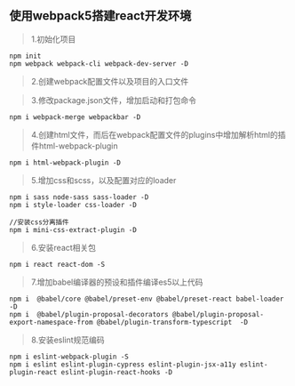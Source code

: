 ## 使用webpack5搭建react开发环境

>   1.初始化项目

    npm init
    npm webpack webpack-cli webpack-dev-server -D

>   2.创建webpack配置文件以及项目的入口文件


>   3.修改package.json文件，增加启动和打包命令

    npm i webpack-merge webpackbar -D

>   4.创建html文件，而后在webpack配置文件的plugins中增加解析html的插件html-webpack-plugin
    
    npm i html-webpack-plugin -D

>   5.增加css和scss，以及配置对应的loader

    npm i sass node-sass sass-loader -D
    npm i style-loader css-loader -D

    //安装css分离插件
    npm i mini-css-extract-plugin -D

>   6.安装react相关包

    npm i react react-dom -S

>   7.增加babel编译器的预设和插件编译es5以上代码

    npm i  @babel/core @babel/preset-env @babel/preset-react babel-loader -D
    npm i  @babel/plugin-proposal-decorators @babel/plugin-proposal-export-namespace-from @babel/plugin-transform-typescript  -D

>   8.安装eslint规范编码

    npm i eslint-webpack-plugin -S
    npm i eslint eslint-plugin-cypress eslint-plugin-jsx-a11y eslint-plugin-react eslint-plugin-react-hooks -D

